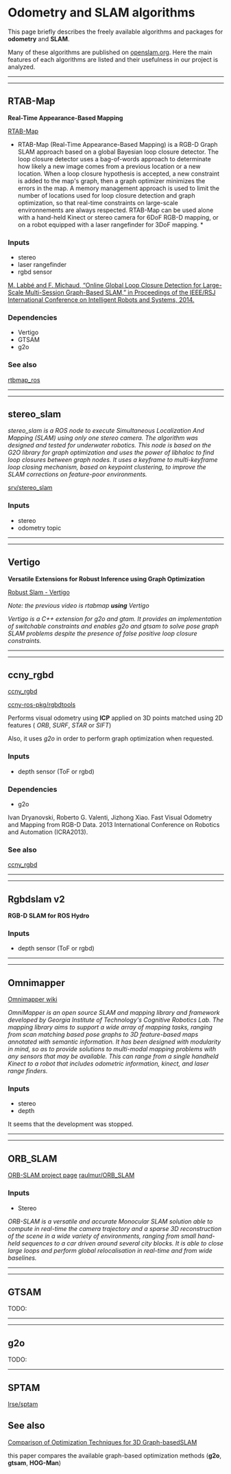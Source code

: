 # Odometry and SLAM algorithms

This page briefly describes the freely available algorithms and packages for **odometry** and **SLAM**.

Many of these algorithms are published on [openslam.org](http://openslam.org/). Here the main features
of each algorithms are listed and their usefulness in our project is analyzed. 

---

---

## RTAB-Map

**Real-Time Appearance-Based Mapping**

[RTAB-Map](http://introlab.github.io/rtabmap/)

[](https://www.youtube.com/watch?v=_qiLAWp7AqQ)

* RTAB-Map (Real-Time Appearance-Based Mapping) is a RGB-D Graph SLAM approach based on a global Bayesian loop closure detector. The loop closure detector uses a bag-of-words approach to determinate how likely a new image comes from a previous location or a new location. When a loop closure hypothesis is accepted, a new constraint is added to the map's graph, then a graph optimizer minimizes the errors in the map. A memory management approach is used to limit the number of locations used for loop closure detection and graph optimization, so that real-time constraints on large-scale environnements are always respected. RTAB-Map can be used alone with a hand-held Kinect or stereo camera for 6DoF RGB-D mapping, or on a robot equipped with a laser rangefinder for 3DoF mapping. *

### Inputs

- stereo
- laser rangefinder
- rgbd sensor

[M. Labbé and F. Michaud, “Online Global Loop Closure Detection for Large-Scale Multi-Session Graph-Based SLAM,” in Proceedings of the IEEE/RSJ International Conference on Intelligent Robots and Systems, 2014.](https://introlab.3it.usherbrooke.ca/mediawiki-introlab/images/e/eb/Labbe14-IROS.pdf)

### Dependencies

- Vertigo
- GTSAM
- g2o

### See also

[rtbmap_ros](http://wiki.ros.org/rtabmap_ros)

---

---

## stereo_slam 

[](https://www.youtube.com/watch?v=C4U8eaPzrLg)

*stereo_slam is a ROS node to execute Simultaneous Localization And Mapping (SLAM) using only one stereo camera. The algorithm was designed and tested for underwater robotics. This node is based on the G2O library for graph optimization and uses the power of libhaloc to find loop closures between graph nodes. It uses a keyframe to multi-keyframe loop closing mechanism, based on keypoint clustering, to improve the SLAM corrections on feature-poor environments.*

[srv/stereo_slam](https://github.com/srv/stereo_slam)

### Inputs

* stereo
* odometry topic

---

---

## Vertigo

**Versatile Extensions for Robust Inference using Graph Optimization**

[Robust Slam - Vertigo](https://www.tu-chemnitz.de/etit/proaut/forschung/mob/robustSLAM.html.en)

[](https://www.youtube.com/watch?v=A8v70DZxLF8)

*Note: the previous video is rtabmap **using** Vertigo*

*Vertigo is a C++ extension for g2o and gtam. It provides an implementation of switchable constraints and enables g2o and gtsam to solve pose graph SLAM problems despite the presence of false positive loop closure constraints.*

---

---

## ccny_rgbd

[ccny_rgbd](http://wiki.ros.org/ccny_rgbd)

[ccny-ros-pkg/rgbdtools](https://github.com/ccny-ros-pkg/rgbdtools)

Performs visual odometry using **ICP** applied on 3D points matched using 2D features (
*ORB*, *SURF*, *STAR* or *SIFT*)

Also, it uses *g2o* in order to perform graph optimization when requested.

### Inputs

- depth sensor (ToF or rgbd)

### Dependencies

- g2o

Ivan Dryanovski, Roberto G. Valenti, Jizhong Xiao. Fast Visual Odometry and Mapping from RGB-D Data. 2013 International Conference on Robotics and Automation (ICRA2013).

### See also

[ccny_rgbd](ccny_rgbd.md) 

---

---

## Rgbdslam v2

**RGB-D SLAM for ROS Hydro**

[](https://www.youtube.com/watch?v=WWML1TAOll0)

### Inputs

- depth sensor (ToF or rgbd)

---

---

## Omnimapper

[Omnimapper wiki](https://github.com/CognitiveRobotics/omnimapper/wiki)

[](https://www.youtube.com/watch?v=djLKmDMsdxM)


*OmniMapper is an open source SLAM and mapping library and framework developed by Georgia Institute of Technology's Cognitive Robotics Lab. The mapping library aims to support a wide array of mapping tasks, ranging from scan matching based pose graphs to 3D feature-based maps annotated with semantic information. It has been designed with modularity in mind, so as to provide solutions to multi-modal mapping problems with any sensors that may be available. This can range from a single handheld Kinect to a robot that includes odometric information, kinect, and laser range finders.*

### Inputs

- stereo
- depth

It seems that the development was stopped.

---

---

## ORB_SLAM

[ORB-SLAM project page](http://webdiis.unizar.es/~raulmur/orbslam/)
[raulmur/ORB_SLAM](https://github.com/raulmur/ORB_SLAM)

[](https://www.youtube.com/watch?v=8DISRmsO2YQ)

### Inputs

- Stereo

*ORB-SLAM is a versatile and accurate Monocular SLAM solution able to compute in real-time the camera trajectory and a sparse 3D reconstruction of the scene in a wide variety of environments, ranging from small hand-held sequences to a car driven around several city blocks. It is able to close large loops and perform global relocalisation in real-time and from wide baselines.*


---

---

## GTSAM


TODO:

---

---

## g2o

TODO:

--- 

## SPTAM

[lrse/sptam](https://github.com/lrse/sptam)

## See also


[Comparison of Optimization Techniques for 3D Graph-basedSLAM](http://www.wseas.us/e-library/conferences/2013/Paris/ECCS/ECCS-31.pdf)

this paper compares the available graph-based optimization methods (**g2o**, **gtsam**, **HOG-Man**)
